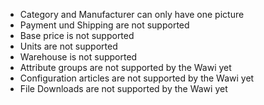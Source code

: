 - Category and Manufacturer can only have one picture
- Payment und Shipping are not supported
- Base price is not supported
- Units are not supported
- Warehouse is not supported
- Attribute groups are not supported by the Wawi yet
- Configuration articles are not supported by the Wawi yet
- File Downloads are not supported by the Wawi yet